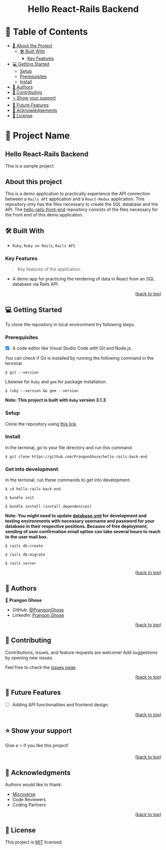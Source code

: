 <a name="readme-top"></a>

<div align="center">

  <h1><b>Hello React-Rails Backend</b></h1>

</div>


<!-- TABLE OF CONTENTS -->

# 📗 Table of Contents

- [📖 About the Project](#about-project)
  - [🛠 Built With](#built-with)
    - [Key Features](#key-features)
- [💻 Getting Started](#getting-started)
  - [Setup](#setup)
  - [Prerequisites](#prerequisites)
  - [Install](#install)
- [👥 Authors](#authors)
- [🤝 Contributing](#contributing)
- [⭐️ Show your support](#support)
- [🔭 Future Features](#future-features)
- [🙏 Acknowledgements](#acknowledgements)
- [📝 License](#license)

<!-- PROJECT DESCRIPTION -->

# 📖 Project Name

## Hello React-Rails Backend
This is a sample project.

## About this project

This is a demo application to practically experience the API connection between a `Rails API` application and a `React-Redux` application. This repository only has the files necessary to create the SQL database and the API. The [hello-rails-front-end](https://github.com/PrangonGhose/hello-rails-front-end) repository consists of the files necessary for the front end of this demo application.

## 🛠 Built With <a name="built-with"></a>

- `Ruby`, `Ruby on Rails`, `Rails API`

<!-- Features -->

### Key Features <a name="key-features"></a>

> Key features of the application.

- A demo app for practicing the rendering of data in React from an SQL database via Rails API.

<p align="right">(<a href="#readme-top">back to top</a>)</p>

<!-- GETTING STARTED -->

## 💻 Getting Started
To clone the repository in local environment try following steps.

### Prerequisites

- [x] A code editor like Visual Studio Code with Git and Node.js.

You can check if Git is installed by running the following command in the terminal.
```
$ git --version
```

Likewise for `Ruby` and `gem` for package installation.
```
$ ruby --version && gem --version
```
**Note: This project is built with `Ruby` version 3.1.3**
### Setup

Clone the repository using [this link](https://github.com/PrangonGhose/hello-rails-back-end).

### Install

In the terminal, go to your file directory and run this command.

```
$ git clone https://github.com/PrangonGhose/hello-rails-back-end
```
### Get into development

In the terminal, run these commands to get into development.
```
$ cd hello-rails-back-end

$ bundle init

$ bundle install (install dependencies)
```
**Note: You might need to update [database.yml](./config/database.yml) for development and testing environments with necessary username and password for your database in their respective positions. Because of free deployment, sending of user confirmation email option can take several hours to reach to the user mail box.**
```
$ rails db:create

$ rails db:migrate

$ rails server
```

<p align="right">(<a href="#readme-top">back to top</a>)</p>

<!-- AUTHORS -->

## 👥 Authors <a name="authors"></a>

👤 **Prangon Ghose**

- GitHub: [@PrangonGhose](https://github.com/PrangonGhose)
- LinkedIn: [Prangon Ghose](https://www.linkedin.com/in/prangon-ghose/)

<p align="right">(<a href="#readme-top">back to top</a>)</p>

<!-- CONTRIBUTING -->

## 🤝 Contributing <a name="contributing"></a>

Contributions, issues, and feature requests are welcome! Add suggestions by opening new issues.

Feel free to check the [issues page](https://github.com/PrangonGhose/hello-rails-back-end/issues).

<p align="right">(<a href="#readme-top">back to top</a>)</p>

<!-- Future Features (optional) -->

## 🔭 Future Features <a name="future features"></a>

- [ ] Adding API functionalities and frontend design.

<p align="right">(<a href="#readme-top">back to top</a>)</p>

<!-- SUPPORT -->

## ⭐️ Show your support <a name="support"></a>

Give a ⭐️ if you like this project!

<p align="right">(<a href="#readme-top">back to top</a>)</p>

<!-- ACKNOWLEDGEMENTS -->

## 🙏 Acknowledgments <a name="acknowledgements"></a>

Authors would like to thank:
- [Microverse](https://www.microverse.org/)
- Code Reviewers
- Coding Partners

<p align="right">(<a href="#readme-top">back to top</a>)</p>

<!-- LICENSE -->

## 📝 License <a name="license"></a>

This project is [MIT](./LICENSE) licensed.
